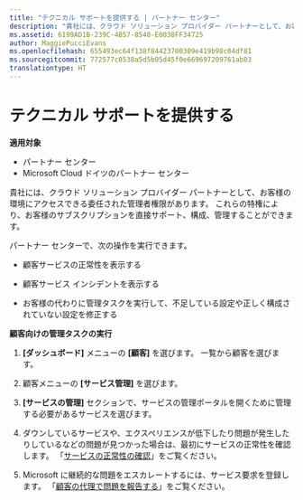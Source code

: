 ```yaml
---
title: "テクニカル サポートを提供する | パートナー センター"
description: "貴社には、クラウド ソリューション プロバイダー パートナーとして、お客様の環境にアクセスできる委任された管理者権限があります。"
ms.assetid: 6199AD1B-239C-4B57-8540-E0038FF34725
author: MaggiePucciEvans
ms.openlocfilehash: 655493ec64f138f84423700309e419b98c04df81
ms.sourcegitcommit: 772577c0538a5d5b05d45f0e669697209761ab03
translationtype: HT
---
```

# <a name="provide-technical-support"></a>テクニカル サポートを提供する

**適用対象**

-  パートナー センター
-  Microsoft Cloud ドイツのパートナー センター

貴社には、クラウド ソリューション プロバイダー パートナーとして、お客様の環境にアクセスできる委任された管理者権限があります。 これらの特権により、お客様のサブスクリプションを直接サポート、構成、管理することができます。

パートナー センターで、次の操作を実行できます。

-   顧客サービスの正常性を表示する

-   顧客サービス インシデントを表示する

-   お客様の代わりに管理タスクを実行して、不足している設定や正しく構成されていない設定を修正する

**顧客向けの管理タスクの実行**

1.  **[ダッシュボード]** メニューの **[顧客]** を選びます。 一覧から顧客を選びます。

2.  顧客メニューの **[サービス管理]** を選びます。

3.  **[サービスの管理]** セクションで、サービスの管理ポータルを開くために管理する必要があるサービスを選びます。

4.  ダウンしているサービスや、エクスペリエンスが低下したり問題が発生したりしているなどの問題が見つかった場合は、最初にサービスの正常性を確認します。 「[サービスの正常性の確認](check-service-health.md)」をご覧ください。

5.  Microsoft に継続的な問題をエスカレートするには、サービス要求を登録します。 「[顧客の代理で問題を報告する](report-problems-on-behalf-of-a-customer.md)」をご覧ください。

 

 



